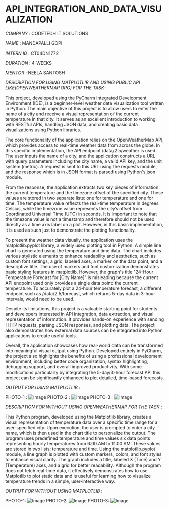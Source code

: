 # API_INTEGRATION_AND_DATA_VISUALIZATION

*COMPANY* : CODETECH IT SOLUTIONS

*NAME* : MANDAPALLI GOPI

*INTERN ID* : CT04DN1772

*DURATION* : 4-WEEKS

*MENTOR* : NEELA SANTOSH

*DESCRIPTION FOR USING MATPLOTLIB AND USING PUBLIC API LIKE(OPENWEATHERMAP.ORG) FOR THE TASK* :

This project, developed using the PyCharm Integrated Development Environment (IDE), is a beginner-level weather data visualization tool written in Python. The main objective of this project is to allow users to enter the name of a city and receive a visual representation of the current temperature in that city. It serves as an excellent introduction to working with RESTful APIs, handling JSON data, and creating basic data visualizations using Python libraries.

The core functionality of the application relies on the OpenWeatherMap API, which provides access to real-time weather data from across the globe. In this specific implementation, the API endpoint /data/2.5/weather is used. The user inputs the name of a city, and the application constructs a URL with query parameters including the city name, a valid API key, and the unit system (metric). A request is sent to this URL using the requests module, and the response  which is in JSON format is parsed using Python's json module.

From the response, the application extracts two key pieces of information: the current temperature and the timezone offset of the specified city. These values are stored in two separate lists: one for temperature and one for time. The temperature value reflects the real-time temperature in degrees Celsius, while the timezone value represents the city’s offset from Coordinated Universal Time (UTC) in seconds. It is important to note that the timezone value is not a timestamp and therefore should not be used directly as a time axis label on a plot. However, in this basic implementation, it is used as such just to demonstrate the plotting functionality.

To present the weather data visually, the application uses the matplotlib.pyplot library, a widely used plotting tool in Python. A simple line chart is generated using the temperature and time data. The chart includes various stylistic elements to enhance readability and aesthetics, such as custom font settings, a grid, labeled axes, a marker on the data point, and a descriptive title. The use of markers and font customization demonstrates basic styling features in matplotlib. However, the graph's title "24-Hour Temperature Forecast for [City Name]" is misleading because the current API endpoint used only provides a single data point: the current temperature. To accurately plot a 24-hour temperature forecast, a different endpoint such as /data/2.5/forecast, which returns 5-day data in 3-hour intervals, would need to be used.

Despite its limitations, this project is a valuable starting point for students and developers interested in API integration, data extraction, and visual representation of information. It provides hands-on experience with sending HTTP requests, parsing JSON responses, and plotting data. The project also demonstrates how external data sources can be integrated into Python applications to create useful tools.

Overall, the application showcases how real-world data can be transformed into meaningful visual output using Python. Developed entirely in PyCharm, the project also highlights the benefits of using a professional development environment, including better code organization, syntax highlighting, debugging support, and overall improved productivity. With some modifications  particularly by integrating the 5-day/3-hour forecast API  this project can be significantly enhanced to plot detailed, time-based forecasts.



*OUTPUT FOR USING MATPLOTLIB* :
  
  PHOTO-1 :
  ![Image](https://github.com/user-attachments/assets/d6879a77-cc31-41a0-a3f9-ddd7c7a1191d)
  PHOTO-2 :
![Image](https://github.com/user-attachments/assets/dd123076-e638-4152-b9d5-b75d06acc06c)
  PHOTO-3 :
![Image](https://github.com/user-attachments/assets/df9dc1c9-44d7-48b2-b2bf-7f9838843e73)
 
 



*DESCRIPTION FOR WITHOUT USING OPENWEATHERMAP FOR THE TASK* :

This Python program, developed using the Matplotlib library, creates a visual representation of temperature data over a specific time range for a user-specified city. Upon execution, the user is prompted to enter a city name, which is then used in the chart title to personalize the output. The program uses predefined temperature and time values six data points representing hourly temperatures from 6:00 AM to 11:00 AM. These values are stored in two lists: temperature and time. Using the matplotlib.pyplot module, a line graph is plotted with custom markers, colors, and font styles to enhance visual clarity. The graph includes a title, labeled X (Time) and Y (Temperature) axes, and a grid for better readability. Although the program does not fetch real-time data, it effectively demonstrates how to use Matplotlib to plot static data and is useful for learning how to visualize temperature trends in a simple, user-interactive way.


*OUTPUT FOR WITHOUT USING MATPLOTLIB* :

  PHOTO-1:
  ![Image](https://github.com/user-attachments/assets/ac54563f-d857-4463-a48f-745cb274809c)
  PHOTO-2:
  ![Image](https://github.com/user-attachments/assets/a146c90d-7f1a-46d6-97b1-e655e2ea1d49)
  PHOTO-3:
![Image](https://github.com/user-attachments/assets/33b24ae2-aa3f-402a-a396-06e26d42b2d6)
  





